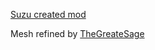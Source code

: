 [Suzu created mod](https://www.undertow.club/downloads/nude-file-about-maegu-in-black-desert.8092/)

Mesh refined by [TheGreateSage](https://discord.com/channels/524568440254627850/1076494891204493322)